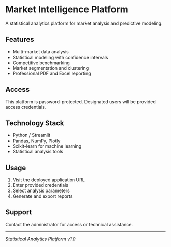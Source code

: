 # Market Intelligence Platform

A statistical analytics platform for market analysis and predictive modeling.

## Features
- Multi-market data analysis
- Statistical modeling with confidence intervals
- Competitive benchmarking
- Market segmentation and clustering
- Professional PDF and Excel reporting

## Access
This platform is password-protected. Designated users will be provided access credentials.

## Technology Stack
- Python / Streamlit
- Pandas, NumPy, Plotly
- Scikit-learn for machine learning
- Statistical analysis tools

## Usage
1. Visit the deployed application URL
2. Enter provided credentials
3. Select analysis parameters
4. Generate and export reports

## Support
Contact the administrator for access or technical assistance.

---
*Statistical Analytics Platform v1.0*
